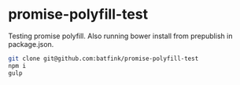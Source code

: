 promise-polyfill-test
=====================

Testing promise polyfill. Also running bower install from prepublish in package.json.

```bash
git clone git@github.com:batfink/promise-polyfill-test
npm i
gulp
```
